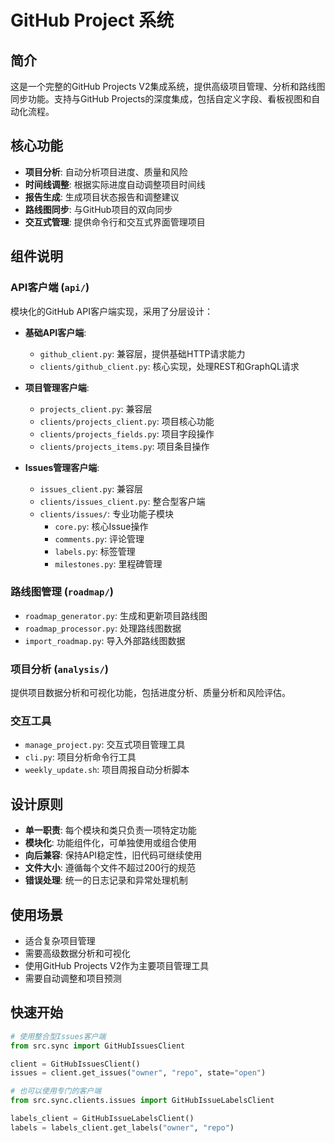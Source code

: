 # GitHub Project 系统

## 简介

这是一个完整的GitHub Projects V2集成系统，提供高级项目管理、分析和路线图同步功能。支持与GitHub Projects的深度集成，包括自定义字段、看板视图和自动化流程。

## 核心功能

- **项目分析**: 自动分析项目进度、质量和风险
- **时间线调整**: 根据实际进度自动调整项目时间线
- **报告生成**: 生成项目状态报告和调整建议
- **路线图同步**: 与GitHub项目的双向同步
- **交互式管理**: 提供命令行和交互式界面管理项目

## 组件说明

### API客户端 (`api/`)

模块化的GitHub API客户端实现，采用了分层设计：

- **基础API客户端**:
  - `github_client.py`: 兼容层，提供基础HTTP请求能力
  - `clients/github_client.py`: 核心实现，处理REST和GraphQL请求

- **项目管理客户端**:
  - `projects_client.py`: 兼容层
  - `clients/projects_client.py`: 项目核心功能
  - `clients/projects_fields.py`: 项目字段操作
  - `clients/projects_items.py`: 项目条目操作

- **Issues管理客户端**:
  - `issues_client.py`: 兼容层
  - `clients/issues_client.py`: 整合型客户端
  - `clients/issues/`: 专业功能子模块
    - `core.py`: 核心Issue操作
    - `comments.py`: 评论管理
    - `labels.py`: 标签管理
    - `milestones.py`: 里程碑管理

### 路线图管理 (`roadmap/`)

- `roadmap_generator.py`: 生成和更新项目路线图
- `roadmap_processor.py`: 处理路线图数据
- `import_roadmap.py`: 导入外部路线图数据

### 项目分析 (`analysis/`)

提供项目数据分析和可视化功能，包括进度分析、质量分析和风险评估。

### 交互工具

- `manage_project.py`: 交互式项目管理工具
- `cli.py`: 项目分析命令行工具
- `weekly_update.sh`: 项目周报自动分析脚本

## 设计原则

- **单一职责**: 每个模块和类只负责一项特定功能
- **模块化**: 功能组件化，可单独使用或组合使用
- **向后兼容**: 保持API稳定性，旧代码可继续使用
- **文件大小**: 遵循每个文件不超过200行的规范
- **错误处理**: 统一的日志记录和异常处理机制

## 使用场景

- 适合复杂项目管理
- 需要高级数据分析和可视化
- 使用GitHub Projects V2作为主要项目管理工具
- 需要自动调整和项目预测

## 快速开始

```python
# 使用整合型Issues客户端
from src.sync import GitHubIssuesClient

client = GitHubIssuesClient()
issues = client.get_issues("owner", "repo", state="open")

# 也可以使用专门的客户端
from src.sync.clients.issues import GitHubIssueLabelsClient

labels_client = GitHubIssueLabelsClient()
labels = labels_client.get_labels("owner", "repo")
```
